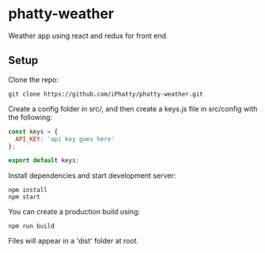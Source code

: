 # phatty-weather

Weather app using react and redux for front end

## Setup

Clone the repo:

```
git clone https://github.com/iPhatty/phatty-weather.git
```

Create a config folder in src/, and then create a keys.js file in src/config with the following:

```javascript
const keys = {
  API_KEY: 'api key goes here'
};

export default keys;
```

Install dependencies and start development server:

```
npm install
npm start
```

You can create a production build using:

```
npm run build
```

Files will appear in a 'dist' folder at root.
